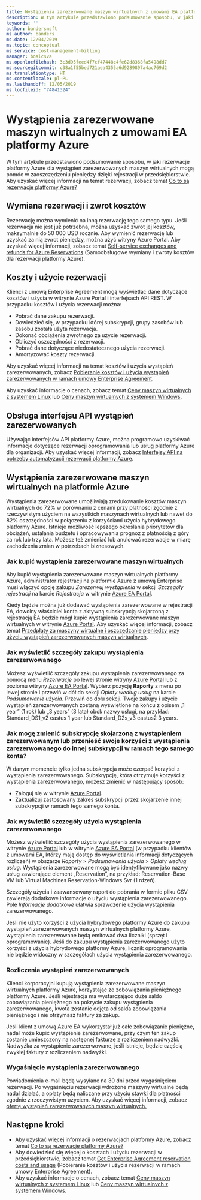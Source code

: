 ```yaml
---
title: Wystąpienia zarezerwowane maszyn wirtualnych z umowami EA platformy Azure
description: W tym artykule przedstawiono podsumowanie sposobu, w jaki rezerwacje platformy Azure dla wystąpień zarezerwowanych maszyn wirtualnych mogą pomóc w zaoszczędzeniu pieniędzy dzięki rejestracji w przedsiębiorstwie.
keywords: ''
author: bandersmsft
ms.author: banders
ms.date: 12/04/2019
ms.topic: conceptual
ms.service: cost-management-billing
manager: boalcsva
ms.openlocfilehash: 3c3d95feed4f7cf47448c4fe62d8368fa5498dd7
ms.sourcegitcommit: c38a1f55bed721aea4355a6d9289897a4ac769d2
ms.translationtype: HT
ms.contentlocale: pl-PL
ms.lasthandoff: 12/05/2019
ms.locfileid: "74841324"
---
```

# <a name="azure-ea-vm-reserved-instances"></a>Wystąpienia zarezerwowane maszyn wirtualnych z umowami EA platformy Azure

W tym artykule przedstawiono podsumowanie sposobu, w jaki rezerwacje platformy Azure dla wystąpień zarezerwowanych maszyn wirtualnych mogą pomóc w zaoszczędzeniu pieniędzy dzięki rejestracji w przedsiębiorstwie. Aby uzyskać więcej informacji na temat rezerwacji, zobacz temat [Co to są rezerwacje platformy Azure?](billing-save-compute-costs-reservations.md)

## <a name="reservation-exchanges-and-refunds"></a>Wymiana rezerwacji i zwrot kosztów

Rezerwację można wymienić na inną rezerwację tego samego typu. Jeśli rezerwacja nie jest już potrzebna, można uzyskać zwrot jej kosztów, maksymalnie do 50 000 USD rocznie. Aby wymienić rezerwację lub uzyskać za nią zwrot pieniędzy, można użyć witryny Azure Portal. Aby uzyskać więcej informacji, zobacz temat [Self-service exchanges and refunds for Azure Reservations](billing-azure-reservations-self-service-exchange-and-refund.md) (Samoobsługowe wymiany i zwroty kosztów dla rezerwacji platformy Azure).

## <a name="reservation-costs-and-usage"></a>Koszty i użycie rezerwacji

Klienci z umową Enterprise Agreement mogą wyświetlać dane dotyczące kosztów i użycia w witrynie Azure Portal i interfejsach API REST. W przypadku kosztów i użycia rezerwacji można:

- Pobrać dane zakupu rezerwacji.
- Dowiedzieć się, w przypadku której subskrypcji, grupy zasobów lub zasobu została użyta rezerwacja.
- Dokonać obciążenia zwrotnego za użycie rezerwacji.
- Obliczyć oszczędności z rezerwacji.
- Pobrać dane dotyczące niedostatecznego użycia rezerwacji.
- Amortyzować koszty rezerwacji.

Aby uzyskać więcej informacji na temat kosztów i użycia wystąpień zarezerwowanych, zobacz [Pobieranie kosztów i użycia wystąpień zarezerwowanych w ramach umowy Enterprise Agreement](billing-understand-reserved-instance-usage-ea.md).

Aby uzyskać informacje o cenach, zobacz temat [Ceny maszyn wirtualnych z systemem Linux](https://azure.microsoft.com/pricing/details/virtual-machines/linux/) lub [Ceny maszyn wirtualnych z systemem Windows](https://azure.microsoft.com/pricing/details/virtual-machines/windows/).

## <a name="reserved-instances-api-support"></a>Obsługa interfejsu API wystąpień zarezerwowanych

Używając interfejsów API platformy Azure, można programowo uzyskiwać informacje dotyczące rezerwacji oprogramowania lub usług platformy Azure dla organizacji. Aby uzyskać więcej informacji, zobacz [Interfejsy API na potrzeby automatyzacji rezerwacji platformy Azure](billing-reservation-apis.md).

## <a name="azure-reserved-virtual-machine-instances"></a>Wystąpienia zarezerwowane maszyn wirtualnych na platformie Azure

Wystąpienia zarezerwowane umożliwiają zredukowanie kosztów maszyn wirtualnych do 72% w porównaniu z cenami przy płatności zgodnie z rzeczywistym użyciem na wszystkich maszynach wirtualnych lub nawet do 82% oszczędności w połączeniu z korzyściami użycia hybrydowego platformy Azure. Istnieje możliwość lepszego określania priorytetów dla obciążeń, ustalania budżetu i opracowywania prognoz z płatnością z góry za rok lub trzy lata. Możesz też zmieniać lub anulować rezerwacje w miarę zachodzenia zmian w potrzebach biznesowych.

### <a name="how-to-buy-reserved-virtual-machine-instances"></a>Jak kupić wystąpienia zarezerwowane maszyn wirtualnych

Aby kupić wystąpienia zarezerwowane maszyn wirtualnych platformy Azure, administrator rejestracji na platformie Azure z umową Enterprise musi włączyć opcję zakupu _Zarezerwuj wystąpienia_ w sekcji _Szczegóły rejestracji_ na karcie _Rejestracja_ w witrynie [Azure EA Portal](https://ea.azure.com/).

Kiedy będzie można już dodawać wystąpienia zarezerwowane w rejestracji EA, dowolny właściciel konta z aktywną subskrypcją skojarzoną z rejestracją EA będzie mógł kupić wystąpienia zarezerwowane maszyn wirtualnych w witrynie [Azure Portal](https://aka.ms/reservations). Aby uzyskać więcej informacji, zobacz temat [Przedpłaty za maszyny wirtualne i oszczędzanie pieniędzy przy użyciu wystąpień zarezerwowanych maszyn wirtualnych](https://go.microsoft.com/fwlink/?linkid=861721).

### <a name="how-to-view-reserved-instance-purchase-details"></a>Jak wyświetlić szczegóły zakupu wystąpienia zarezerwowanego

Możesz wyświetlić szczegóły zakupu wystąpienia zarezerwowanego za pomocą menu _Rezerwacje_ po lewej stronie witryny [Azure Portal](https://aka.ms/reservations) lub z poziomu witryny [Azure EA Portal](https://ea.azure.com/). Wybierz pozycję **Raporty** z menu po lewej stronie i przewiń w dół do sekcji _Opłaty według usług_ na karcie _Podsumowanie użycia_. Przewiń do dołu sekcji. Twoje zakupy i użycie wystąpień zarezerwowanych zostaną wyświetlone na końcu z opisem „1 year” (1 rok) lub „3 years” (3 lata) obok nazwy usługi, na przykład: Standard_DS1_v2 eastus 1 year lub Standard_D2s_v3 eastus2 3 years.

### <a name="how-can-i-change-the-subscription-associated-with-reserved-instance-or-transfer-my-reserved-instance-benefits-to-a-subscription-under-the-same-account"></a>Jak mogę zmienić subskrypcję skojarzoną z wystąpieniem zarezerwowanym lub przenieść swoje korzyści z wystąpienia zarezerwowanego do innej subskrypcji w ramach tego samego konta?

W danym momencie tylko jedna subskrypcja może czerpać korzyści z wystąpienia zarezerwowanego. Subskrypcję, która otrzymuje korzyści z wystąpienia zarezerwowanego, możesz zmienić w następujący sposób:

- Zaloguj się w witrynie [Azure Portal](https://aka.ms/reservations).
- Zaktualizuj zastosowany zakres subskrypcji przez skojarzenie innej subskrypcji w ramach tego samego konta.

### <a name="how-to-view-reserved-instance-usage-details"></a>Jak wyświetlić szczegóły użycia wystąpienia zarezerwowanego

Możesz wyświetlić szczegóły użycia wystąpienia zarezerwowanego w witrynie [Azure Portal](https://aka.ms/reservations) lub w witrynie [Azure EA Portal](https://ea.azure.com/) (w przypadku klientów z umowami EA, którzy mają dostęp do wyświetlania informacji dotyczących rozliczeń) w obszarze _Raporty_ > _Podsumowania użycia_ > _Opłaty według usług_. Wystąpienia zarezerwowane mogą być identyfikowane jako nazwy usług zawierające element „Reservation”, na przykład: Reservation-Base VM lub Virtual Machines Reservation-Windows Svr (1 rdzeń).

Szczegóły użycia i zaawansowany raport do pobrania w formie pliku CSV zawierają dodatkowe informacje o użyciu wystąpienia zarezerwowanego. Pole _Informacje dodatkowe_ ułatwia sprawdzenie użycia wystąpienia zarezerwowanego.

Jeśli nie użyto korzyści z użycia hybrydowego platformy Azure do zakupu wystąpień zarezerwowanych maszyn wirtualnych platformy Azure, wystąpienia zarezerwowane będą emitować dwa liczniki (sprzęt i oprogramowanie). Jeśli do zakupu wystąpienia zarezerwowanego użyto korzyści z użycia hybrydowego platformy Azure, licznik oprogramowania nie będzie widoczny w szczegółach użycia wystąpienia zarezerwowanego.

### <a name="reserved-instance-billing"></a>Rozliczenia wystąpień zarezerwowanych

Klienci korporacyjni kupują wystąpienia zarezerwowane maszyn wirtualnych platformy Azure, korzystając ze zobowiązania pieniężnego platformy Azure. Jeśli rejestracja ma wystarczająco duże saldo zobowiązania pieniężnego na pokrycie zakupu wystąpienia zarezerwowanego, kwota zostanie odjęta od salda zobowiązania pieniężnego i nie otrzymasz faktury za zakup.

Jeśli klient z umową Azure EA wykorzystał już całe zobowiązanie pieniężne, nadal może kupić wystąpienie zarezerwowane, przy czym ten zakup zostanie umieszczony na następnej fakturze z rozliczeniem nadwyżki. Nadwyżka za wystąpienie zarezerwowane, jeśli istnieje, będzie częścią zwykłej faktury z rozliczeniem nadwyżki.

### <a name="reserved-instance-expiration"></a>Wygaśnięcie wystąpienia zarezerwowanego

Powiadomienia e-mail będą wysyłane na 30 dni przed wygaśnięciem rezerwacji. Po wygaśnięciu rezerwacji wdrożone maszyny wirtualne będą nadal działać, a opłaty będą naliczane przy użyciu stawki dla płatności zgodnie z rzeczywistym użyciem. Aby uzyskać więcej informacji, zobacz [ofertę wystąpień zarezerwowanych maszyn wirtualnych.](https://azure.microsoft.com/pricing/reserved-vm-instances/)

## <a name="next-steps"></a>Następne kroki
- Aby uzyskać więcej informacji o rezerwacjach platformy Azure, zobacz temat [Co to są rezerwacje platformy Azure?](billing-save-compute-costs-reservations.md)
- Aby dowiedzieć się więcej o kosztach i użyciu rezerwacji w przedsiębiorstwie, zobacz temat [Get Enterprise Agreement reservation costs and usage](billing-understand-reserved-instance-usage-ea.md) (Pobieranie kosztów i użycia rezerwacji w ramach umowy Enterprise Agreement).
- Aby uzyskać informacje o cenach, zobacz temat [Ceny maszyn wirtualnych z systemem Linux](https://azure.microsoft.com/pricing/details/virtual-machines/linux/) lub [Ceny maszyn wirtualnych z systemem Windows](https://azure.microsoft.com/pricing/details/virtual-machines/windows/).
